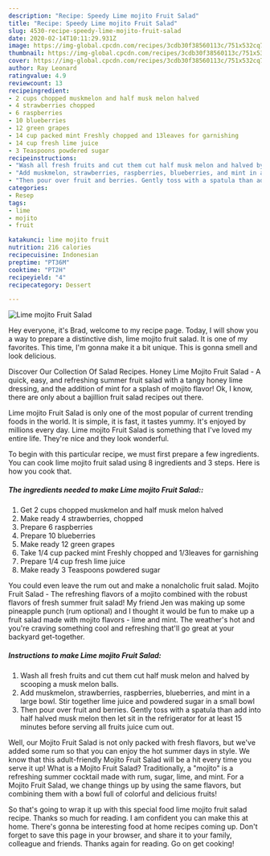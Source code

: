 ```yaml
---
description: "Recipe: Speedy Lime mojito Fruit Salad"
title: "Recipe: Speedy Lime mojito Fruit Salad"
slug: 4530-recipe-speedy-lime-mojito-fruit-salad
date: 2020-02-14T10:11:29.931Z
image: https://img-global.cpcdn.com/recipes/3cdb30f38560113c/751x532cq70/lime-mojito-fruit-salad-recipe-main-photo.jpg
thumbnail: https://img-global.cpcdn.com/recipes/3cdb30f38560113c/751x532cq70/lime-mojito-fruit-salad-recipe-main-photo.jpg
cover: https://img-global.cpcdn.com/recipes/3cdb30f38560113c/751x532cq70/lime-mojito-fruit-salad-recipe-main-photo.jpg
author: Ray Leonard
ratingvalue: 4.9
reviewcount: 13
recipeingredient:
- 2 cups chopped muskmelon and half musk melon halved
- 4 strawberries chopped
- 6 raspberries
- 10 blueberries
- 12 green grapes
- 14 cup packed mint Freshly chopped and 13leaves for garnishing
- 14 cup fresh lime juice
- 3 Teaspoons powdered sugar
recipeinstructions:
- "Wash all fresh fruits and cut them cut half musk melon and halved by scooping a musk melon balls."
- "Add muskmelon, strawberries, raspberries, blueberries, and mint in a large bowl. Stir together lime juice and powdered sugar in a small bowl"
- "Then pour over fruit and berries. Gently toss with a spatula than add into half halved musk melon then let sit in the refrigerator for at least 15 minutes before serving all fruits juice cum out."
categories:
- Resep
tags:
- lime
- mojito
- fruit

katakunci: lime mojito fruit
nutrition: 216 calories
recipecuisine: Indonesian
preptime: "PT36M"
cooktime: "PT2H"
recipeyield: "4"
recipecategory: Dessert

---
```



![Lime mojito Fruit Salad](https://img-global.cpcdn.com/recipes/3cdb30f38560113c/751x532cq70/lime-mojito-fruit-salad-recipe-main-photo.jpg)

Hey everyone, it's Brad, welcome to my recipe page. Today, I will show you a way to prepare a distinctive dish, lime mojito fruit salad. It is one of my favorites. This time, I'm gonna make it a bit unique. This is gonna smell and look delicious.

Discover Our Collection Of Salad Recipes. Honey Lime Mojito Fruit Salad - A quick, easy, and refreshing summer fruit salad with a tangy honey lime dressing, and the addition of mint for a splash of mojito flavor! Ok, I know, there are only about a bajillion fruit salad recipes out there.

Lime mojito Fruit Salad is only one of the most popular of current trending foods in the world. It is simple, it is fast, it tastes yummy. It's enjoyed by millions every day. Lime mojito Fruit Salad is something that I've loved my entire life. They're nice and they look wonderful.


To begin with this particular recipe, we must first prepare a few ingredients. You can cook lime mojito fruit salad using 8 ingredients and 3 steps. Here is how you cook that.

##### The ingredients needed to make Lime mojito Fruit Salad::

1. Get 2 cups chopped muskmelon and half musk melon halved
1. Make ready 4 strawberries, chopped
1. Prepare 6 raspberries
1. Prepare 10 blueberries
1. Make ready 12 green grapes
1. Take 1/4 cup packed mint Freshly chopped and 1/3leaves for garnishing
1. Prepare 1/4 cup fresh lime juice
1. Make ready 3 Teaspoons powdered sugar


You could even leave the rum out and make a nonalcholic fruit salad. Mojito Fruit Salad - The refreshing flavors of a mojito combined with the robust flavors of fresh summer fruit salad! My friend Jen was making up some pineapple punch (rum optional) and I thought it would be fun to make up a fruit salad made with mojito flavors - lime and mint. The weather&#39;s hot and you&#39;re craving something cool and refreshing that&#39;ll go great at your backyard get-together. 

##### Instructions to make Lime mojito Fruit Salad:

1. Wash all fresh fruits and cut them cut half musk melon and halved by scooping a musk melon balls.
1. Add muskmelon, strawberries, raspberries, blueberries, and mint in a large bowl. Stir together lime juice and powdered sugar in a small bowl
1. Then pour over fruit and berries. Gently toss with a spatula than add into half halved musk melon then let sit in the refrigerator for at least 15 minutes before serving all fruits juice cum out.


Well, our Mojito Fruit Salad is not only packed with fresh flavors, but we&#39;ve added some rum so that you can enjoy the hot summer days in style. We know that this adult-friendly Mojito Fruit Salad will be a hit every time you serve it up! What is a Mojito Fruit Salad? Traditionally, a &#34;mojito&#34; is a refreshing summer cocktail made with rum, sugar, lime, and mint. For a Mojito Fruit Salad, we change things up by using the same flavors, but combining them with a bowl full of colorful and delicious fruits! 

So that's going to wrap it up with this special food lime mojito fruit salad recipe. Thanks so much for reading. I am confident you can make this at home. There's gonna be interesting food at home recipes coming up. Don't forget to save this page in your browser, and share it to your family, colleague and friends. Thanks again for reading. Go on get cooking!
